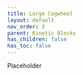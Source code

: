 ```yaml
---
title: Large Cogwheel
layout: default
nav_order: 3
parent: Kinetic Blocks
has_children: false
has_toc: false
---
```

Placeholder